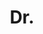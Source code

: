 ---
name: Christophe Restif
title: Dr.
email: 
website: 
note: Departed to Rutgers, examiner Professor Tim Cootes, Manchester
category: Graduated PhD Students
photo: 
---